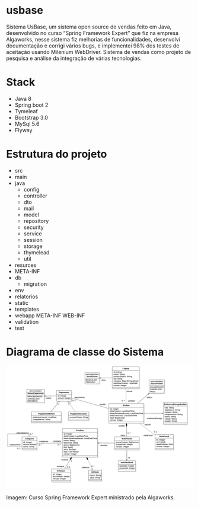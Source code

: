# usbase
Sistema UsBase, um sistema open source de vendas feito em Java, desenvolvido no curso “Spring Framework Expert” que fiz na empresa Algaworks, nesse sistema fiz melhorias de funcionalidades, desenvolvi documentação e corrigi vários bugs, e implementei 98% dos testes de aceitação usando Milenium WebDriver. Sistema de vendas como projeto de pesquisa e análise da integração de várias tecnologias.

# Stack
  - Java 8
  - Spring boot 2
  - Tymeleaf 
  - Bootstrap 3.0
  - MySql 5.6
  - Flyway

# Estrutura do projeto
- src
 - main 
  - java
	- config
	- controller
	- dto
	- mail
	- model
	- repository
	- security
	- service
	- session
	- storage
	- thymelead
	- util
  - resurces
  - META-INF
  - db
    - migration
  - env
  - relatorios
  - static
  - templates
  - webapp
	META-INF
	WEB-INF
 - validation
 - test

# Diagrama de classe do Sistema
![](/Diagrama-de-classe-nsbase.png)

Imagem: Curso Spring Framework Expert ministrado pela Algaworks.
